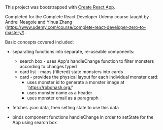 This project was bootstrapped with [Create React App](https://github.com/facebook/create-react-app).

Completed for the Complete React Developer Udemy course taught by Andrei Neagoie and Yihua Zhang (https://www.udemy.com/course/complete-react-developer-zero-to-mastery/).

Basic concepts covered included:

- separating functions into separate, re-useable components: 
  - search box - uses App's handleChange function to filter monsters according to changes typed
  - card list - maps (filtered) state monsters into cards
  - card - provides the physical layout for each individual monster card:
    - uses monster id to generate a monster image at 'https://robohash.org/'
    - uses monster name as a header
    - uses monster email as a paragraph

- fetches .json data, then setting state to use this data

- binds component functions handleChange in order to setState for the App using search box